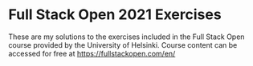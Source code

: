 # Full Stack Open 2021 Exercises

These are my solutions to the exercises included in the Full Stack Open course provided by the University of Helsinki. Course content can be accessed for free at https://fullstackopen.com/en/
